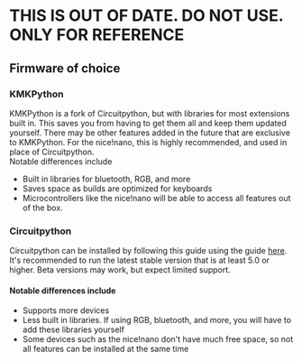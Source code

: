 # THIS IS OUT OF DATE. DO NOT USE. ONLY FOR REFERENCE

## Firmware of choice
### KMKPython
KMKPython is a fork of Circuitpython, but with libraries for most extensions 
built in. This saves you from having to get them all and keep them updated 
yourself. There may be other features added in the future that are exclusive to 
KMKPython. For the nice!nano, this is highly recommended, and used in place of 
Circuitpython.  
Notable differences include
- Built in libraries for bluetooth, RGB, and more
- Saves space as builds are optimized for keyboards
- Microcontrollers like the nice!nano will be able to access all features out of
the box.

### Circuitpython
Circuitpython can be installed by following this guide using the guide 
[here](https://learn.adafruit.com/welcome-to-circuitpython/installing-circuitpython). 
It's recommended to run the latest stable version that is at least 5.0 or higher.
Beta versions may work, but expect limited support.
#### Notable differences include
 - Supports more devices
 - Less built in libraries. If using RGB, bluetooth, and more, you will have to 
 add these libraries yourself
 - Some devices such as the nice!nano don't have much free space, so not all 
 features can be installed at the same time
